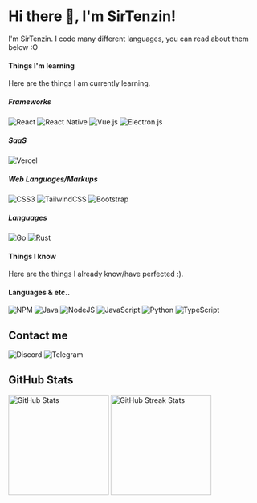 # Hi there 👋, I'm SirTenzin!

I'm SirTenzin. I code many different languages, you can read about them below :O

#### Things I'm learning

Here are the things I am currently learning.
##### Frameworks
![React](https://img.shields.io/badge/react-%2320232a.svg?style=for-the-badge&logo=react&logoColor=%2361DAFB)
![React Native](https://img.shields.io/badge/react_native-%2320232a.svg?style=for-the-badge&logo=react&logoColor=%2361DAFB)
![Vue.js](https://img.shields.io/badge/vuejs-%2335495e.svg?style=for-the-badge&logo=vuedotjs&logoColor=%234FC08D)
![Electron.js](https://img.shields.io/badge/Electron-191970?style=for-the-badge&logo=Electron&logoColor=white)
##### SaaS
![Vercel](https://img.shields.io/badge/vercel-%23000000.svg?style=for-the-badge&logo=vercel&logoColor=white)
##### Web Languages/Markups
![CSS3](https://img.shields.io/badge/css3-%231572B6.svg?style=for-the-badge&logo=css3&logoColor=white)
![TailwindCSS](https://img.shields.io/badge/tailwindcss-%2338B2AC.svg?style=for-the-badge&logo=tailwind-css&logoColor=white)
![Bootstrap](https://img.shields.io/badge/bootstrap-%23563D7C.svg?style=for-the-badge&logo=bootstrap&logoColor=white)
##### Languages
![Go](https://img.shields.io/badge/go-%2300ADD8.svg?style=for-the-badge&logo=go&logoColor=white)
![Rust](https://img.shields.io/badge/rust-%23000000.svg?style=for-the-badge&logo=rust&logoColor=white)

#### Things I know

Here are the things I already know/have perfected :).

#### Languages & etc..
![NPM](https://img.shields.io/badge/NPM-%23000000.svg?style=for-the-badge&logo=npm&logoColor=white)
![Java](https://img.shields.io/badge/java-%23ED8B00.svg?style=for-the-badge&logo=java&logoColor=white)
![NodeJS](https://img.shields.io/badge/node.js-6DA55F?style=for-the-badge&logo=node.js&logoColor=white)
![JavaScript](https://img.shields.io/badge/javascript-%23323330.svg?style=for-the-badge&logo=javascript&logoColor=%23F7DF1E)
![Python](https://img.shields.io/badge/python-3670A0?style=for-the-badge&logo=python&logoColor=ffdd54)
![TypeScript](https://img.shields.io/badge/typescript-%23007ACC.svg?style=for-the-badge&logo=typescript&logoColor=white)

## Contact me 

![Discord](https://img.shields.io/badge/tenzin%238951-%237289DA.svg?logo=discord&logoColor=white)
![Telegram](https://img.shields.io/badge/SirTenzin-2CA5E0?logo=telegram&logoColor=white)

## GitHub Stats

<img src="https://github-readme-stats.vercel.app/api?username=sirtenzin&title_color=B00B69&show_icons=true&icon_color=B00B69&include_all_commits=true&count_private=true&theme=dark" alt="GitHub Stats" height="200" />
        <img src="https://github-readme-streak-stats.herokuapp.com/?user=sirtenzin&theme=dark&date_format=j%20M%5B%20Y%5D&currStreakLabel=B00B69&fire=B00B69&ring=B00B69" alt="GitHub Streak Stats" height="200" />
